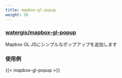 ```yaml
---
title: mapbox-gl-popup
weight: 56
---
```


### [watergis/mapbox-gl-popup](https://github.com/watergis/mapbox-gl-popup)

Mapbox GL JSにシンプルなポップアップを追加します

### 使用例

{{< mapbox-gl-popup >}}
